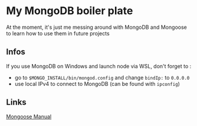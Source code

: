 # My MongoDB boiler plate

At the moment, it's just me messing around with MongoDB and Mongoose to learn how to use them in future projects

## Infos
If you use MongoDB on Windows and launch node via WSL, don't forget to :
 + go to `$MONGO_INSTALL/bin/mongod.config` and change `bindIp:` to `0.0.0.0`
 + use local IPv4 to connect to MongoDB (can be found with `ipconfig`)

## Links
[Mongoose Manual](https://mongoosejs.com/docs)